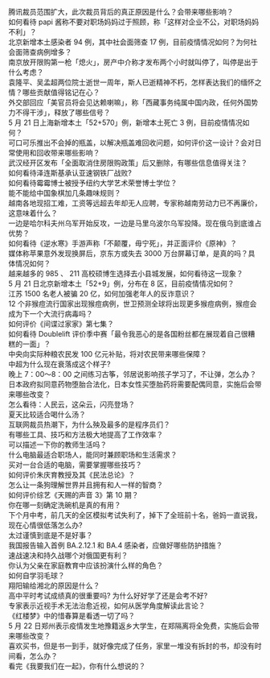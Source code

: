 腾讯裁员范围扩大，此次裁员背后的真正原因是什么？会带来哪些影响？  
如何看待 papi 酱称不要对职场妈妈过于照顾，称「这样对企业不公，对职场妈妈不利」？  
北京新增本土感染者 94 例，其中社会面筛查 17 例，目前疫情情况如何？为何社会面筛查病例增多？  
南京放开限购第一枪「熄火」，房产中介称才发布两个小时就叫停了，叫停是出于什么考虑？  
袁隆平、吴孟超两位院士逝世一周年，斯人已逝精神不朽，怎样表达我们的缅怀之情？哪些贡献值得铭记在心？  
外交部回应「美官员将会见达赖喇嘛」，称「西藏事务纯属中国内政，任何外国势力不得干涉」，释放了哪些信号？  
5 月 21 日上海新增本土「52+570」例，新增本土死亡 3 例，目前疫情情况如何？  
可口可乐推出不会掉的瓶盖，以解决瓶盖难回收问题，如何评价这一设计？会对日常使用和回收带来哪些影响？  
武汉经开区发布「全面取消住房限购政策」后又删除，有哪些信息值得关注？  
如何看待泽连斯基承认亚速钢铁厂战败?  
如何看待霉霉博士被授予纽约大学艺术荣誉博士学位？  
能不能给中国象棋加几条趣味规则？  
越南各地现招工难，工资等远超去年却无人应聘，专家称越南劳动力已不再廉价，这意味着什么？  
一边是哈尔科夫州乌军开始反攻，一边是马里乌波尔乌军投降。现在俄乌到底谁占优势？  
如何看待《逆水寒》手游声称「不颠覆，毋宁死」，并正面评价《原神》？  
媒体称苹果意外发现换屏后，京东方或失去 3000 万台屏幕订单，是真的吗？具体情况如何？  
越来越多的 985 、 211 高校硕博生选择去小县城发展，如何看待这一现象？  
5 月 21 日北京新增本土「52+9」例，分布在 8 区，目前疫情情况如何？  
江苏 1500 名老人被骗 20 亿，如何加强老年人的反诈意识？  
12 个非猴痘流行国家出现猴痘病例，世卫预测全球将出现更多猴痘病例，猴痘会成为下一个大流行病毒吗？  
如何评价《间谍过家家》第七集？  
如何看待 Doublelift 评价季中赛「最令我恶心的是各国粉丝都在展现着自己很糟糕的一面」？  
中央向实际种粮农民发 100 亿元补贴，将对农民带来哪些保障？  
中超为什么现在衰落成这个样子?  
晚上 7：00～8：00 之间练习古筝，邻居说影响孩子学习了，不让弹，怎么办？  
日本政府拟同意药物堕胎合法化，日本女性买堕胎药将需要配偶同意，实施后会带来哪些改变？  
怎么看待：人民云，这朵云，闪亮登场？  
夏天比较适合喝什么汤？  
互联网裁员热潮下，为什么殃及最多的是程序员们？  
有哪些工具、技巧和方法极大地提高了工作效率？  
可以描述一下你的教师生活吗？  
什么电脑最适合职场人，能同时兼顾职场和生活需求？  
买对一台合适的电脑，需要掌握哪些技巧？  
如何评价朱庆育教授及其《民法总论》？  
怎么让一条狗理解世界并且拥有和人一样的智商？  
如何评价综艺《天赐的声音 3》第 10 期？  
你在哪一刻确定洗碗机是真的有用？  
下个月中考，前几天的全区模拟考试失利了，掉下了全班前十名，爸妈一直说我，现在心情很低落怎么办?  
太过谨慎到底是不是好事？  
我国报告输入首例 BA.2.12.1 和 BA.4 感染者，应做好哪些防护措施？  
速战速决和持久战哪个对俄国更有利？  
你认为父亲在家庭教育中应该扮演什么样的角色？  
如何自学羽毛球？  
翔阳输给湘北的原因是什么？  
高中平时考试成绩真的很重要吗? 为什么好好学了还是会考不好?  
专家表示近视手术无法治愈近视，如何从医学角度解读此言论？  
《红楼梦》中的惜春算是看透一切了吗？  
5 月 22 日郑州表示疫情发生地豫籍返乡大学生，在郑隔离将全免费，实施后会带来哪些改变？  
喜欢买书，但是书一到手，就好像完成了任务，家里一堆没有拆封的书，却没有时间看，怎么办？  
看完《我要我们在一起》，你有什么想说的？  
